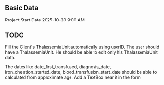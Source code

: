 ## Basic Data

Project Start Date 2025-10-20 9:00 AM


## TODO

Fill the Client's ThalassemiaUnit automatically using userID. The user should have a ThalassemiaUnit.
He should be able to edit only his ThalassemiaUnit data.

The dates like date_first_transfused, diagnosis_date, iron_chelation_started_date,  blood_transfusion_start_date
should be able to calculated from approximate age.  Add a TextBox near it in the form.

